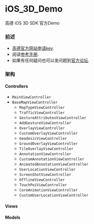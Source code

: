 iOS_3D_Demo
===========

高德 iOS 3D SDK 官方Demo

### 前述

- [高德官方网站申请key](http://id.amap.com/?ref=http%3A%2F%2Fapi.amap.com%2Fkey%2F).
- 阅读[参考手册](http://api.amap.com/Public/reference/iOS%20API%20v2_3D/).
- 如果有任何疑问也可以发问题到[官方论坛](http://bbs.amap.com/forum.php?gid=1).

### 架构

#### Controllers

* `MainViewController`
* `BaseMapViewController`
  - `MapTypeViewController`
  - `TrafficViewController`
  - `GestureAttributesViewController`
  - `AddGestureViewController`
  - `OverlayViewController`
  - `CustomOverlayViewController`
  - `GeodesicViewController`
  - `GroundOverlayViewController`
  - `TileOverlayViewController`
  - `AnnotationViewController`
  - `CustomAnnotationViewController`
  - `AnimatedAnnotationViewController`
  - `UserLocationViewController`
  - `ScreenShotViewController`
  - `OfflineViewController`
  - `TouchPoiViewController`
  - `CoreAnimationViewController`
  - `CustomUserLocationViewController`

#### Views

#### Models
